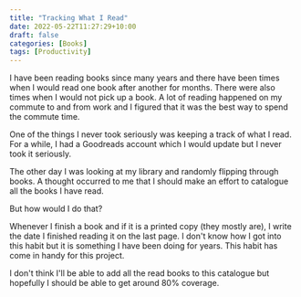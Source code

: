 ```yaml
---
title: "Tracking What I Read"
date: 2022-05-22T11:27:29+10:00
draft: false
categories: [Books]
tags: [Productivity]
---
```


I have been reading books since many years and there have been times when I would read one book after another for months. There were also times when I would not pick up a book. A lot of reading happened on my commute to and from work and I figured that it was the best way to spend the commute time.

One of the things I never took seriously was keeping a track of what I read. For a while, I had a Goodreads account which I would update but I never took it seriously.

The other day I was looking at my library and randomly flipping through books. A thought occurred to me that I should make an effort to catalogue all the books I have read.

But how would I do that?

Whenever I finish a book and if it is a printed copy (they mostly are), I write the date I finished reading it on the last page. I don't know how I got into this habit but it is something I have been doing for years. This habit has come in handy for this project.

I don't think I'll be able to add all the read books to this catalogue but hopefully I should be able to get around 80% coverage.

